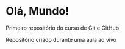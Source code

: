 # Olá,  Mundo!
 Primeiro repositório do curso de Git e GitHub


Repositório criado durante uma aula ao vivo
